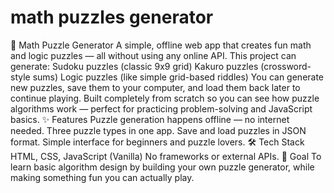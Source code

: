 # math  puzzles generator
📌 Math Puzzle Generator A simple, offline web app that creates fun math and logic puzzles — all without using any online API. This project can generate:  Sudoku puzzles (classic 9x9 grid)  Kakuro puzzles (crossword-style sums)  Logic puzzles (like simple grid-based riddles)  You can generate new puzzles, save them to your computer, and load them back later to continue playing.  Built completely from scratch so you can see how puzzle algorithms work — perfect for practicing problem-solving and JavaScript basics.  ✨ Features  Puzzle generation happens offline — no internet needed.  Three puzzle types in one app.  Save and load puzzles in JSON format.  Simple interface for beginners and puzzle lovers.  🛠 Tech Stack  HTML, CSS, JavaScript (Vanilla)  No frameworks or external APIs.  🎯 Goal To learn basic algorithm design by building your own puzzle generator, while making something fun you can actually play.
